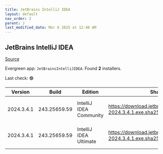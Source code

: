 ```yaml
---
title: JetBrains IntelliJ IDEA
layout: default
nav_order: 2
parent: J
last_modified_date: Mar 6 2025 at 12:40 AM
---
```


## JetBrains IntelliJ IDEA

[Source](https://www.jetbrains.com/)

Evergreen app: `JetBrainsIntelliJIDEA`. Found **2** installers.

Last check: 🟢

| Version    | Build        | Edition                 | Sha256                                                           | Date     | Size       | Type | URI                                                                                                                    |
| ---------- | ------------ | ----------------------- | ---------------------------------------------------------------- | -------- | ---------- | ---- | ---------------------------------------------------------------------------------------------------------------------- |
| 2024.3.4.1 | 243.25659.59 | IntelliJ IDEA Community | https://download.jetbrains.com/idea/ideaIC-2024.3.4.1.exe.sha256 | 5/3/2025 | 727918472  | exe  | [https://download.jetbrains.com/idea/ideaIC-2024.3.4.1.exe](https://download.jetbrains.com/idea/ideaIC-2024.3.4.1.exe) |
| 2024.3.4.1 | 243.25659.59 | IntelliJ IDEA Ultimate  | https://download.jetbrains.com/idea/ideaIU-2024.3.4.1.exe.sha256 | 5/3/2025 | 1214076400 | exe  | [https://download.jetbrains.com/idea/ideaIU-2024.3.4.1.exe](https://download.jetbrains.com/idea/ideaIU-2024.3.4.1.exe) |
